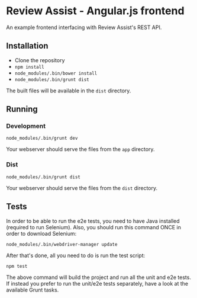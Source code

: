 # Review Assist - Angular.js frontend

An example frontend interfacing with Review Assist's REST API.

## Installation

* Clone the repository
* `npm install`
* `node_modules/.bin/bower install`
* `node_modules/.bin/grunt dist`

The built files will be available in the `dist` directory.

## Running

### Development

```
node_modules/.bin/grunt dev
```

Your webserver should serve the files from the `app` directory.

### Dist

```
node_modules/.bin/grunt dist
```

Your webserver should serve the files from the `dist` directory.

## Tests

In order to be able to run the e2e tests, you need to have Java installed (required to run Selenium). Also, you should run this command ONCE in order to download Selenium:

```
node_modules/.bin/webdriver-manager update
```

After that's done, all you need to do is run the test script:

```
npm test
```

The above command will build the project and run all the unit and e2e tests. If instead you prefer to run the unit/e2e tests separately, have a look at the available Grunt tasks.

